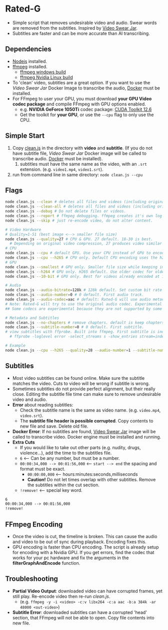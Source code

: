 # Rated-G

- Simple script that removes undesirable video and audio. Swear words are removed from the subtitles. Inspired by [Video Swear Jar](https://github.com/jveldboom/video-swear-jar).
- Subtitles are faster and can be more accurate than AI transcribing.

## Dependencies

- [Nodejs](https://nodejs.org/en/download/package-manager) installed.
- [ffmpeg](https://www.ffmpeg.org/download.html) installed.
  - [ffmpeg windows build](https://www.gyan.dev/ffmpeg/builds/)
  - [ffmpeg Nvidia Linux build](https://docs.nvidia.com/video-technologies/video-codec-sdk/11.1/ffmpeg-with-nvidia-gpu/index.html#compiling-for-linux)
- To 'clean' video, subtitles are a great option. If you want to use the _Video Swear Jar_ Docker Image to transcribe the audio, [Docker](https://docs.docker.com/engine/install/) must be installed.
- For FFmpeg to user your GPU, you must download **your GPU Video codec package** and compile FFmpeg with GPU options enabled.
  - e.g. **NVIDIA GeForce 1050Ti** codec package: [CUDA Toolkit 12.6](https://developer.nvidia.com/cuda-downloads)
  - Get the toolkit for **your GPU**, or use the `--cpu` flag to only use the CPU.

## Simple Start

1. Copy [clean.js](https://raw.githubusercontent.com/webmastersmith/Rated-G/refs/heads/main/clean.js) in the directory with **video** and **subtitle**. (If you do not have subtitle file, _Video Swear Jar_ Docker image will be called to transcribe audio. [Docker](https://docs.docker.com/engine/install/) must be installed).
   1. subtitles must have the same name as the video, with an `.srt` extension. (e.g. `video1.mp4`, `video1.srt`).
2. run from command line in same directory: `node clean.js --cpu`

## Flags

```sh
node clean.js --clean # deletes all files and videos (including original), except clean video and log file.
node clean.js --clean-all # deletes all files and videos (including original) except clean video.
node clean.js --debug # Do not delete files or videos.
node clean.js --report # ffmpeg debugging. ffmpeg creates it's own log file.
node clean.js --skip # just re-encode video, do not alter content.

# Video Hardware
# Quality=1-51 (best image <--> smaller file size)
node clean.js --quality=27 # CPU & GPU. 27 default. 18-30 is best.
  # Depending on original video compression, 27 produces video similar in size or smaller than original.
# CPU
node clean.js --cpu # default GPU. Use your CPU instead of GPU to encode video.
node clean.js --cpu --h265 # CPU only. Default CPU encoding uses the h264 codec.
# GPU
node clean.js --smallest # GPU only. Smaller file size while keeping image quality, but increases encoding time.
node clean.js --h264 # GPU only. H265 default. Use older codec for older devices.
node clean.js --10-bit # GPU only. Best for videos already encoded at 10 bit.

# Audio
node clean.js --audio-bitrate=128k # 128k default. Set custom bit rate for audio.
node clean.js --audio-number=0 # 0 default. First audio track.
node clean.js --audio-codec=aac # default: Rated-G will use audio metadata to match original codec unless you override. Options: aac, ac3, flac, opus or any valid ffmpeg audio codec.
# Note: Rated-G will try to use the original audio codec. Experimental mode is on.
## Some codecs are experimental because they are not supported by some vendors, so codec may not play on your device.

# Metadata and Subtitles
node clean.js --no-chapters # remove chapters. default is keep chapters.
node clean.js --subtitle-number=0 # 0 default. First subtitle.
# view subtitles with ffprobe. Built into ffmpeg. First subtitle is index 0.
  # ffprobe -loglevel error -select_streams s -show_entries stream=index:stream_tags=language -of csv=p=0 video.mkv

# Example
node clean.js --cpu --h265 --quality=28 --audio-number=1 --subtitle-number=1
```

## Subtitles

- Most video subtitles can be found online. Make sure the subtitle matches the video. Cuts to video will be wrong if subtitle is wrong.
- Sometimes subtitles do not provide perfect alignment, but their really close. Editing the subtitle file time can make sure to remove undesirable video and audio.
- **Error** about reading subtitles:
  - Check the subtitle name is the same as video name. (e.g. `video.mp4`, `video.srt`).
  - The **subtitle file header is possible corrupted**. Copy contents to new file and save. Delete old file.
- **Docker Error**: If no subtitles are found, [Video Swear Jar](https://github.com/jveldboom/video-swear-jar) image will be called to transcribe video. Docker engine must be installed and running.
- **Extra Cuts**
  - If you would like to take out other parts (e.g. nudity, drugs, violence...), add the time to the subtitles file.
  - `6` <-- Can be any number, but must be a number.
  - `00:00:34,000 --> 00:01:56,000` <-- `start --> end` the spacing and format must be exact.
    - `00:00:00,000` <-- hours:minutes:seconds,milliseconds
    - **Caution!** Do not let times overlap with other subtitles. Remove the subtitles within the cut section.
  - `!remove!` <-- special key word.

```txt
6
00:00:34,000 --> 00:01:56,000
!remove!
```

## FFmpeg Encoding

- Once the video is cut, the timeline is broken. This can cause the audio and video to be out of sync during playback. Encoding fixes this.
- GPU encoding is faster than CPU encoding. The script is already setup for encoding with a Nvidia GPU. If you get errors, find the codec that works for your pc hardware and fix the arguments in the **filterGraphAndEncode** function.

## Troubleshooting

- **Partial Video Output**: downloaded video can have corrupted frames, yet still play. Re-encode video then re-run _clean.js_.
  - (e.g. `ffmpeg -y -i <video> -c:v libx264 -c:a aac -b:a 384k -ar 48000 <out-video>`)
- **Subtitle Error**: downloaded subtitles can have a corrupted 'head' section, that FFmpeg will not be able to open. Copy file contents into new file.
